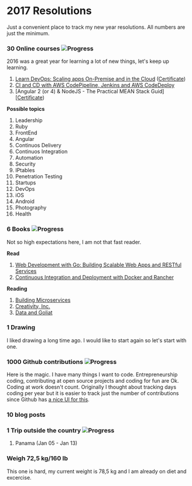 # 2017 Resolutions
Just a convenient place to track my new year resolutions. All numbers are just the minimum.

### 30 Online courses ![Progress](http://progressed.io/bar/7)
2016 was a great year for learning a lot of new things, let's keep up learning.

1. [Learn DevOps: Scaling apps On-Premise and in the Cloud][1] ([Certificate][2])
2. [CI and CD with AWS CodePipeline, Jenkins and AWS CodeDeploy][3]
3. [Angular 2 (or 4) & NodeJS - The Practical MEAN Stack Guid][[Certificate][4])

**Possible topics**

1. Leadership
2. Ruby
3. FrontEnd
4. Angular
5. Continuos Delivery
6. Continuos Integration
7. Automation
8. Security
9. IPtables
10. Penetration Testing
11. Startups
12. DevOps
13. iOS
14. Android
15. Photography
16. Health

### 6 Books ![Progress](http://progressed.io/bar/33)
Not so high expectations here, I am not that fast reader.

**Read**

1. [Web Development with Go: Building Scalable Web Apps and RESTful Services][bookread1]
2. [Continuous Integration and Deployment with Docker and Rancher][bookread2]

**Reading**

1. [Building Microservices][book1]
2. [Creativity, Inc.][book2]
3. [Data and Goliat][book3]

### 1 Drawing
I liked drawing a long time ago. I would like to start again so let's start with one.

### 1000 Github contributions ![Progress](http://progressed.io/bar/20)
Here is the magic. I have many things I want to code.
Entrepreneurship coding, contributing at open source projects and coding for fun are Ok. Coding at work doesn't count.
Originally I thought about tracking days coding per year but it is easier to track just the number of contributions since Github has [a nice UI for this][githubui].

### 10 blog posts

### 1 Trip outside the country ![Progress](http://progressed.io/bar/100)

1. Panama (Jan 05 - Jan 13)

### Weigh 72,5 kg/160 lb
This one is hard, my current weight is 78,5 kg and I am already on diet and excercise.

[1]: https://www.udemy.com/learn-devops-scaling-apps-on-premise-and-in-the-cloud
[2]: http://ude.my/UC-DVEVEW3R
[3]: https://www.udemy.com/ci-and-cd-with-aws-codepipeline-jenkins-and-aws-codedeploy/
[4]: https://udemy-certificate.s3.amazonaws.com/image/UC-5IEPB8KS.jpg


[bookread1]: https://www.amazon.es/Web-Development-Go-Building-Scalable/dp/1484210530
[bookread2]: https://www.goodreads.com/book/show/32293805-continuous-integration-and-deployment-with-docker-and-rancher

[book1]: https://www.safaribooksonline.com/library/view/building-microservices/9781491950340
[book2]: https://www.amazon.es/Creativity-Inc-Overcoming-Unseen-Inspiration/dp/0812993012
[book3]: https://www.amazon.es/Data-Goliath-Battles-Collect-Control/dp/039335217X

[githubui]: https://github.com/gepser?tab=overview&from=2017-12-01&to=2017-12-31

